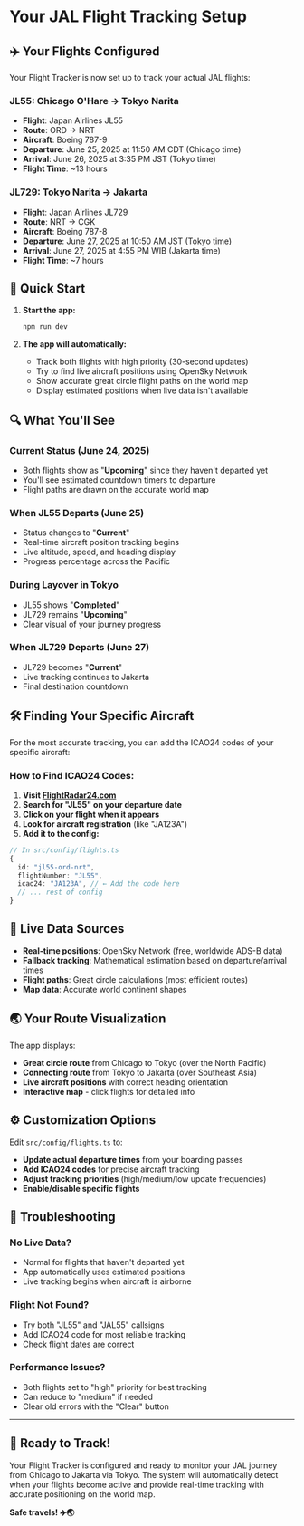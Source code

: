 # Your JAL Flight Tracking Setup

## ✈️ **Your Flights Configured**

Your Flight Tracker is now set up to track your actual JAL flights:

### **JL55: Chicago O'Hare → Tokyo Narita**
- **Flight**: Japan Airlines JL55 
- **Route**: ORD → NRT
- **Aircraft**: Boeing 787-9
- **Departure**: June 25, 2025 at 11:50 AM CDT (Chicago time)
- **Arrival**: June 26, 2025 at 3:35 PM JST (Tokyo time)
- **Flight Time**: ~13 hours

### **JL729: Tokyo Narita → Jakarta**
- **Flight**: Japan Airlines JL729
- **Route**: NRT → CGK  
- **Aircraft**: Boeing 787-8
- **Departure**: June 27, 2025 at 10:50 AM JST (Tokyo time)
- **Arrival**: June 27, 2025 at 4:55 PM WIB (Jakarta time)
- **Flight Time**: ~7 hours

## 🚀 **Quick Start**

1. **Start the app:**
   ```bash
   npm run dev
   ```

2. **The app will automatically:**
   - Track both flights with high priority (30-second updates)
   - Try to find live aircraft positions using OpenSky Network
   - Show accurate great circle flight paths on the world map
   - Display estimated positions when live data isn't available

## 🔍 **What You'll See**

### **Current Status (June 24, 2025)**
- Both flights show as "**Upcoming**" since they haven't departed yet
- You'll see estimated countdown timers to departure
- Flight paths are drawn on the accurate world map

### **When JL55 Departs (June 25)**
- Status changes to "**Current**" 
- Real-time aircraft position tracking begins
- Live altitude, speed, and heading display
- Progress percentage across the Pacific

### **During Layover in Tokyo**
- JL55 shows "**Completed**" 
- JL729 remains "**Upcoming**"
- Clear visual of your journey progress

### **When JL729 Departs (June 27)**  
- JL729 becomes "**Current**"
- Live tracking continues to Jakarta
- Final destination countdown

## 🛠 **Finding Your Specific Aircraft**

For the most accurate tracking, you can add the ICAO24 codes of your specific aircraft:

### **How to Find ICAO24 Codes:**

1. **Visit [FlightRadar24.com](https://www.flightradar24.com)**
2. **Search for "JL55" on your departure date**
3. **Click on your flight when it appears**
4. **Look for aircraft registration** (like "JA123A")
5. **Add it to the config:**

```typescript
// In src/config/flights.ts
{
  id: "jl55-ord-nrt",
  flightNumber: "JL55",
  icao24: "JA123A", // ← Add the code here
  // ... rest of config
}
```

## 📡 **Live Data Sources**

- **Real-time positions**: OpenSky Network (free, worldwide ADS-B data)
- **Fallback tracking**: Mathematical estimation based on departure/arrival times
- **Flight paths**: Great circle calculations (most efficient routes)
- **Map data**: Accurate world continent shapes

## 🌏 **Your Route Visualization**

The app displays:
- **Great circle route** from Chicago to Tokyo (over the North Pacific)
- **Connecting route** from Tokyo to Jakarta (over Southeast Asia)
- **Live aircraft positions** with correct heading orientation
- **Interactive map** - click flights for detailed info

## ⚙️ **Customization Options**

Edit `src/config/flights.ts` to:
- **Update actual departure times** from your boarding passes
- **Add ICAO24 codes** for precise aircraft tracking  
- **Adjust tracking priorities** (high/medium/low update frequencies)
- **Enable/disable specific flights**

## 🔧 **Troubleshooting**

### **No Live Data?**
- Normal for flights that haven't departed yet
- App automatically uses estimated positions
- Live tracking begins when aircraft is airborne

### **Flight Not Found?**
- Try both "JL55" and "JAL55" callsigns
- Add ICAO24 code for most reliable tracking
- Check flight dates are correct

### **Performance Issues?**
- Both flights set to "high" priority for best tracking
- Can reduce to "medium" if needed
- Clear old errors with the "Clear" button

---

## 🎯 **Ready to Track!**

Your Flight Tracker is configured and ready to monitor your JAL journey from Chicago to Jakarta via Tokyo. The system will automatically detect when your flights become active and provide real-time tracking with accurate positioning on the world map.

**Safe travels! ✈️🌏**